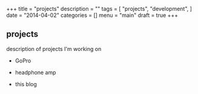 +++
title = "projects"
description = ""
tags = [
    "projects",
    "development",
]
date = "2014-04-02"
categories = []
menu = "main"
draft = true
+++


## projects

description of projects I'm working on
 
- GoPro

- headphone amp

- this blog





